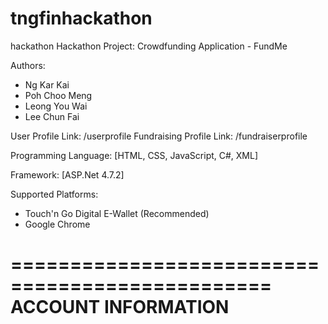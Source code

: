 # tngfinhackathon
hackathon
Hackathon Project: Crowdfunding Application - FundMe

Authors: 
  - Ng Kar Kai
  - Poh Choo Meng
  - Leong You Wai
  - Lee Chun Fai

User Profile Link: /userprofile
Fundraising Profile Link: /fundraiserprofile

Programming Language: 
[HTML, CSS, JavaScript, C#, XML]

Framework: 
[ASP.Net 4.7.2]

Supported Platforms: 
  - Touch'n Go Digital E-Wallet (Recommended)
  - Google Chrome 

================================================
              ACCOUNT INFORMATION
================================================

